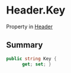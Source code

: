# Header.Key

Property in [Header](/docs/api/csharp/yarn.header.md)

## Summary



```csharp
public string Key {
      get; set; }
```

